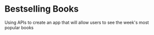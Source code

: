 # Bestselling Books
Using APIs to create an app that will allow users to see the week's most popular books
